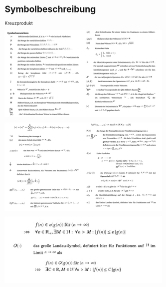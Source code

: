 # Symbolbeschreibung

Kreuzprodukt



![](<../../../.gitbook/assets/grafik (7) (1).png>)

![](<../../../.gitbook/assets/grafik (12).png>)

![](<../../../.gitbook/assets/grafik (9) (1) (1).png>)
